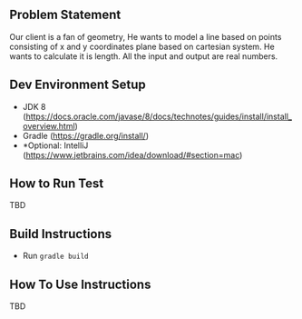 ## Problem Statement
Our client is a fan of geometry, He wants to model a line based on points consisting of x and y coordinates plane based on cartesian system. He wants to calculate it is length. All the input and output are real numbers.

## Dev Environment Setup
- JDK 8 (https://docs.oracle.com/javase/8/docs/technotes/guides/install/install_overview.html)
- Gradle (https://gradle.org/install/)
- *Optional: IntelliJ (https://www.jetbrains.com/idea/download/#section=mac)

## How  to Run Test
TBD

## Build Instructions
- Run `gradle build`

## How To Use Instructions
TBD
